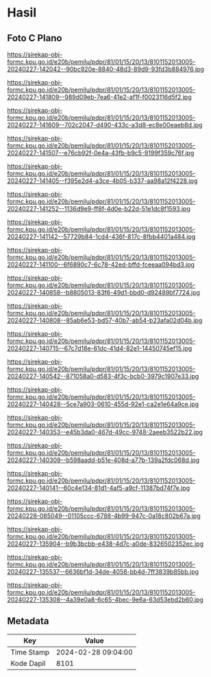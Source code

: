 # Hasil

## Foto C Plano

https://sirekap-obj-formc.kpu.go.id/e20b/pemilu/pdpr/81/01/15/20/13/8101152013005-20240227-142042--90bc920e-8840-48d3-89d9-93fd3b884976.jpg

https://sirekap-obj-formc.kpu.go.id/e20b/pemilu/pdpr/81/01/15/20/13/8101152013005-20240227-141809--989d09eb-7ea6-41e2-af1f-f0023116d5f2.jpg

https://sirekap-obj-formc.kpu.go.id/e20b/pemilu/pdpr/81/01/15/20/13/8101152013005-20240227-141609--702c2047-d490-433c-a3d8-ec8e00eaeb8d.jpg

https://sirekap-obj-formc.kpu.go.id/e20b/pemilu/pdpr/81/01/15/20/13/8101152013005-20240227-141507--e76cb92f-0e4a-43fb-b9c5-9199f359c76f.jpg

https://sirekap-obj-formc.kpu.go.id/e20b/pemilu/pdpr/81/01/15/20/13/8101152013005-20240227-141405--f395e2d4-a3ce-4b05-b337-aa98a12f4228.jpg

https://sirekap-obj-formc.kpu.go.id/e20b/pemilu/pdpr/81/01/15/20/13/8101152013005-20240227-141252--1136d9e9-ff8f-4d0e-b22d-51e1dc8f1593.jpg

https://sirekap-obj-formc.kpu.go.id/e20b/pemilu/pdpr/81/01/15/20/13/8101152013005-20240227-141142--57729b84-1cd4-436f-817c-8fbb4401a484.jpg

https://sirekap-obj-formc.kpu.go.id/e20b/pemilu/pdpr/81/01/15/20/13/8101152013005-20240227-141100--6f6890c7-6c78-42ed-bffd-fceeaa094bd3.jpg

https://sirekap-obj-formc.kpu.go.id/e20b/pemilu/pdpr/81/01/15/20/13/8101152013005-20240227-140858--b8805013-83f6-49d1-bbd0-d92489bf7724.jpg

https://sirekap-obj-formc.kpu.go.id/e20b/pemilu/pdpr/81/01/15/20/13/8101152013005-20240227-140808--85ab6e53-bd57-40b7-ab54-b23afa02d04b.jpg

https://sirekap-obj-formc.kpu.go.id/e20b/pemilu/pdpr/81/01/15/20/13/8101152013005-20240227-140715--67c7d18e-61dc-41d4-82e1-14450745ef15.jpg

https://sirekap-obj-formc.kpu.go.id/e20b/pemilu/pdpr/81/01/15/20/13/8101152013005-20240227-140542--871058a0-d583-4f3c-bcb0-3979c1907e33.jpg

https://sirekap-obj-formc.kpu.go.id/e20b/pemilu/pdpr/81/01/15/20/13/8101152013005-20240227-140428--5ce7a903-0610-455d-92e1-ca2e1e64a9ce.jpg

https://sirekap-obj-formc.kpu.go.id/e20b/pemilu/pdpr/81/01/15/20/13/8101152013005-20240227-140353--e45b3da0-467d-49cc-9748-2aeeb3522b22.jpg

https://sirekap-obj-formc.kpu.go.id/e20b/pemilu/pdpr/81/01/15/20/13/8101152013005-20240227-140309--b598aadd-b51e-408d-a77b-139a2fdc068d.jpg

https://sirekap-obj-formc.kpu.go.id/e20b/pemilu/pdpr/81/01/15/20/13/8101152013005-20240227-140141--60c4e134-81d1-4af5-a9cf-11387bd74f7e.jpg

https://sirekap-obj-formc.kpu.go.id/e20b/pemilu/pdpr/81/01/15/20/13/8101152013005-20240228-085049--01105ccc-6788-4b99-947c-0a18c802b67a.jpg

https://sirekap-obj-formc.kpu.go.id/e20b/pemilu/pdpr/81/01/15/20/13/8101152013005-20240227-135904--b9b3bcbb-e438-4d7c-a0de-8326502352ec.jpg

https://sirekap-obj-formc.kpu.go.id/e20b/pemilu/pdpr/81/01/15/20/13/8101152013005-20240227-135537--6636bf1d-34de-4058-bb4d-7ff3839b85bb.jpg

https://sirekap-obj-formc.kpu.go.id/e20b/pemilu/pdpr/81/01/15/20/13/8101152013005-20240227-135308--4a39e0a8-6c65-4bec-9e6a-63d53ebd2b60.jpg


## Metadata

| Key        | Value               |
| ---------- | ------------------- |
| Time Stamp | 2024-02-28 09:04:00 |
| Kode Dapil | 8101                |



